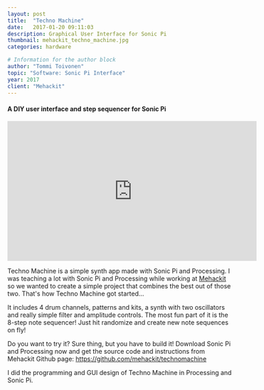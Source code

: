 ```yaml
---
layout: post
title:  "Techno Machine"
date:   2017-01-20 09:11:03
description: Graphical User Interface for Sonic Pi
thumbnail: mehackit_techno_machine.jpg
categories: hardware

# Information for the author block
author: "Tommi Toivonen"
topic: "Software: Sonic Pi Interface"
year: 2017
client: "Mehackit"
---
```


#### A DIY user interface and step sequencer for Sonic Pi 

<div class="resp-container">
<iframe class="resp-iframe" width="560" height="315" src="https://www.youtube.com/embed/adz1Gv5Lm34?showinfo=0" frameborder="0" allow="autoplay; encrypted-media" allowfullscreen></iframe>
</div>

Techno Machine is a simple synth app made with Sonic Pi and Processing. I was teaching a lot with Sonic Pi and Processing while working at <a href="http://www.mehackit.org">Mehackit</a> so we wanted to create a simple project that combines the best out of those two. That's how Techno Machine got started... 

It includes 4 drum channels, patterns and kits, a synth with two oscillators and really simple filter and amplitude controls. The most fun part of it is the 8-step note sequencer! Just hit randomize and create new note sequences on fly!

Do you want to try it? Sure thing, but you have to build it! Download Sonic Pi and Processing now and get the source code and instructions from Mehackit Github page: <a href="https://github.com/mehackit/technomachine">https://github.com/mehackit/technomachine</a>

I did the programming and GUI design of Techno Machine in Processing and Sonic Pi.
